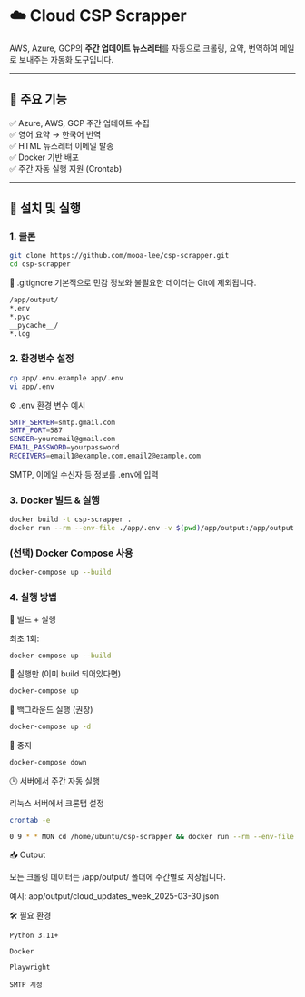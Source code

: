 # ☁️ Cloud CSP Scrapper

AWS, Azure, GCP의 **주간 업데이트 뉴스레터**를 자동으로 크롤링, 요약, 번역하여 메일로 보내주는 자동화 도구입니다.

---

## 📄 주요 기능

✅ Azure, AWS, GCP 주간 업데이트 수집  
✅ 영어 요약 → 한국어 번역  
✅ HTML 뉴스레터 이메일 발송  
✅ Docker 기반 배포  
✅ 주간 자동 실행 지원 (Crontab)

---

## 🚀 설치 및 실행
### 1. 클론
```bash
git clone https://github.com/mooa-lee/csp-scrapper.git
cd csp-scrapper
```

📄 .gitignore
기본적으로 민감 정보와 불필요한 데이터는 Git에 제외됩니다.
```bash
/app/output/
*.env
*.pyc
__pycache__/
*.log
```

### 2. 환경변수 설정
```bash
cp app/.env.example app/.env
vi app/.env
```

⚙️ .env 환경 변수 예시
```bash
SMTP_SERVER=smtp.gmail.com
SMTP_PORT=587
SENDER=youremail@gmail.com
EMAIL_PASSWORD=yourpassword
RECEIVERS=email1@example.com,email2@example.com
```

SMTP, 이메일 수신자 등 정보를 .env에 입력

### 3. Docker 빌드 & 실행
```bash
docker build -t csp-scrapper .
docker run --rm --env-file ./app/.env -v $(pwd)/app/output:/app/output csp-scrapper
```
### (선택) Docker Compose 사용
```bash
docker-compose up --build
```

### 4. 실행 방법
📌 빌드 + 실행

최초 1회:
```bash
docker-compose up --build
```
📌 실행만 (이미 build 되어있다면)
```bash
docker-compose up
```
📌 백그라운드 실행 (권장)
```bash
docker-compose up -d
```
📌 중지
```bash
docker-compose down
```

🕒 서버에서 주간 자동 실행

리눅스 서버에서 크론탭 설정
```bash
crontab -e

0 9 * * MON cd /home/ubuntu/csp-scrapper && docker run --rm --env-file ./app/.env -v $(pwd)/app/output:/app/output csp-scrapper
```

📥 Output

모든 크롤링 데이터는 /app/output/ 폴더에 주간별로 저장됩니다.

예시: app/output/cloud_updates_week_2025-03-30.json

🛠️ 필요 환경

    Python 3.11+

    Docker

    Playwright

    SMTP 계정
